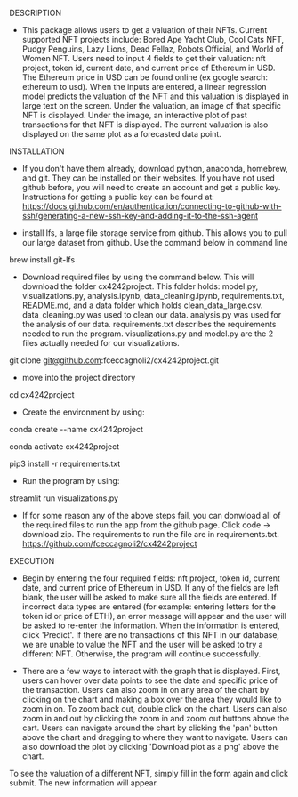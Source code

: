 DESCRIPTION
- This package allows users to get a valuation of their NFTs. Current supported NFT projects include: Bored Ape Yacht
Club, Cool Cats NFT, Pudgy Penguins, Lazy Lions, Dead Fellaz, Robots Official, and World of Women NFT. Users need to
input 4 fields to get their valuation: nft project, token id, current date, and current price of Ethereum in
USD. The Ethereum price in USD can be found online (ex google search: ethereum to usd). When the inputs are entered, a
linear regression model predicts the valuation of the NFT and this valuation is displayed in large text on the screen.
Under the valuation, an image of that specific NFT is displayed. Under the image, an interactive plot of past
transactions for that NFT is displayed. The current valuation is also displayed on the same plot as a forecasted data
point.

INSTALLATION
- If you don't have them already, download python, anaconda, homebrew, and git. They can be installed on their websites. 
If you have not used github before, you will need to create an account and get a public key. Instructions for getting a 
public key can be found at:
https://docs.github.com/en/authentication/connecting-to-github-with-ssh/generating-a-new-ssh-key-and-adding-it-to-the-ssh-agent

- install lfs, a large file storage service from github. This allows you to pull our large dataset from github. Use the 
command below in command line

brew install git-lfs

-  Download required files by using the command below. This will download the folder cx4242project. This folder
 holds: model.py, visualizations.py, analysis.ipynb, data_cleaning.ipynb, requirements.txt, README.md, and a data
 folder which holds clean_data_large.csv. data_cleaning.py was used to clean our data. analysis.py was used for 
 the analysis of our data. requirements.txt describes the requirements needed to run the program. visualizations.py and 
 model.py are the 2 files actually needed for our visualizations. 

git clone git@github.com:fceccagnoli2/cx4242project.git

- move into the project directory

cd cx4242project

- Create the environment by using:

conda create --name cx4242project

conda activate cx4242project

pip3 install -r requirements.txt                        

- Run the program by using:

streamlit run visualizations.py

- If for some reason any of the above steps fail, you can donwload all of the required files to run the app from the 
github page. Click code -> download zip. The requirements to run the file are in requirements.txt. 
https://github.com/fceccagnoli2/cx4242project

EXECUTION
- Begin by entering the four required fields: nft project, token id, current date, and current price of
Ethereum in USD. If any of the fields are left blank, the user will be asked to make sure all the fields are entered.
If incorrect data types are entered (for example: entering letters for the token id or price of ETH), an error message
will appear and the user will be asked to re-enter the information. When the information is entered, click 'Predict'.
If there are no transactions of this NFT in our database, we are unable to value the NFT and the user will be asked to
try a different NFT. Otherwise, the program will continue successfully.

- There are a few ways to interact with the graph that is displayed. First, users can hover over data points
to see the date and specific price of the transaction. Users can also zoom in on any area of the chart by clicking on
the chart and making a box over the area they would like to zoom in on. To zoom back out, double click on the chart.
Users can also zoom in and out by clicking the zoom in and zoom out buttons above the cart. Users can navigate around
the chart by clicking the 'pan' button above the chart and dragging to where they want to navigate. Users can also
download the plot by clicking 'Download plot as a png' above the chart.

To see the valuation of a different NFT, simply fill in the form again and click submit. The new information will
appear.